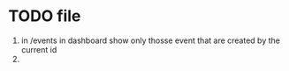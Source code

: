 # TODO file

1. in /events in dashboard show only thosse event that are created by the current id 
2.  
